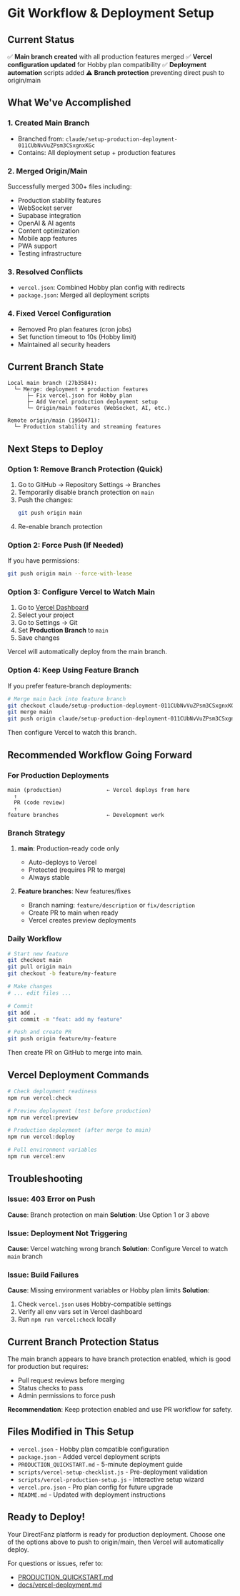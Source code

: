 # Git Workflow & Deployment Setup

## Current Status

✅ **Main branch created** with all production features merged
✅ **Vercel configuration updated** for Hobby plan compatibility
✅ **Deployment automation** scripts added
⚠️ **Branch protection** preventing direct push to origin/main

## What We've Accomplished

### 1. Created Main Branch
- Branched from: `claude/setup-production-deployment-011CUbNvVuZPsm3CSxgnxKGc`
- Contains: All deployment setup + production features

### 2. Merged Origin/Main
Successfully merged 300+ files including:
- Production stability features
- WebSocket server
- Supabase integration
- OpenAI & AI agents
- Content optimization
- Mobile app features
- PWA support
- Testing infrastructure

### 3. Resolved Conflicts
- `vercel.json`: Combined Hobby plan config with redirects
- `package.json`: Merged all deployment scripts

### 4. Fixed Vercel Configuration
- Removed Pro plan features (cron jobs)
- Set function timeout to 10s (Hobby limit)
- Maintained all security headers

## Current Branch State

```
Local main branch (27b3584):
  └─ Merge: deployment + production features
      ├─ Fix vercel.json for Hobby plan
      ├─ Add Vercel production deployment setup
      └─ Origin/main features (WebSocket, AI, etc.)

Remote origin/main (1950471):
  └─ Production stability and streaming features
```

## Next Steps to Deploy

### Option 1: Remove Branch Protection (Quick)

1. Go to GitHub → Repository Settings → Branches
2. Temporarily disable branch protection on `main`
3. Push the changes:
   ```bash
   git push origin main
   ```
4. Re-enable branch protection

### Option 2: Force Push (If Needed)

If you have permissions:
```bash
git push origin main --force-with-lease
```

### Option 3: Configure Vercel to Watch Main

1. Go to [Vercel Dashboard](https://vercel.com/dashboard)
2. Select your project
3. Go to Settings → Git
4. Set **Production Branch** to `main`
5. Save changes

Vercel will automatically deploy from the main branch.

### Option 4: Keep Using Feature Branch

If you prefer feature-branch deployments:
```bash
# Merge main back into feature branch
git checkout claude/setup-production-deployment-011CUbNvVuZPsm3CSxgnxKGc
git merge main
git push origin claude/setup-production-deployment-011CUbNvVuZPsm3CSxgnxKGc
```

Then configure Vercel to watch this branch.

## Recommended Workflow Going Forward

### For Production Deployments

```
main (production)              ← Vercel deploys from here
  ↑
  PR (code review)
  ↑
feature branches               ← Development work
```

### Branch Strategy

1. **main**: Production-ready code only
   - Auto-deploys to Vercel
   - Protected (requires PR to merge)
   - Always stable

2. **Feature branches**: New features/fixes
   - Branch naming: `feature/description` or `fix/description`
   - Create PR to main when ready
   - Vercel creates preview deployments

### Daily Workflow

```bash
# Start new feature
git checkout main
git pull origin main
git checkout -b feature/my-feature

# Make changes
# ... edit files ...

# Commit
git add .
git commit -m "feat: add my feature"

# Push and create PR
git push origin feature/my-feature
```

Then create PR on GitHub to merge into main.

## Vercel Deployment Commands

```bash
# Check deployment readiness
npm run vercel:check

# Preview deployment (test before production)
npm run vercel:preview

# Production deployment (after merge to main)
npm run vercel:deploy

# Pull environment variables
npm run vercel:env
```

## Troubleshooting

### Issue: 403 Error on Push
**Cause**: Branch protection on main
**Solution**: Use Option 1 or 3 above

### Issue: Deployment Not Triggering
**Cause**: Vercel watching wrong branch
**Solution**: Configure Vercel to watch `main` branch

### Issue: Build Failures
**Cause**: Missing environment variables or Hobby plan limits
**Solution**:
1. Check `vercel.json` uses Hobby-compatible settings
2. Verify all env vars set in Vercel dashboard
3. Run `npm run vercel:check` locally

## Current Branch Protection Status

The main branch appears to have branch protection enabled, which is good for production but requires:
- Pull request reviews before merging
- Status checks to pass
- Admin permissions to force push

**Recommendation**: Keep protection enabled and use PR workflow for safety.

## Files Modified in This Setup

- `vercel.json` - Hobby plan compatible configuration
- `package.json` - Added vercel deployment scripts
- `PRODUCTION_QUICKSTART.md` - 5-minute deployment guide
- `scripts/vercel-setup-checklist.js` - Pre-deployment validation
- `scripts/vercel-production-setup.js` - Interactive setup wizard
- `vercel.pro.json` - Pro plan config for future upgrade
- `README.md` - Updated with deployment instructions

## Ready to Deploy!

Your DirectFanz platform is ready for production deployment. Choose one of the options above to push to origin/main, then Vercel will automatically deploy.

For questions or issues, refer to:
- [PRODUCTION_QUICKSTART.md](./PRODUCTION_QUICKSTART.md)
- [docs/vercel-deployment.md](./docs/vercel-deployment.md)
